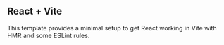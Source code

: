 ## React + Vite

This template provides a minimal setup to get React working in Vite with HMR and some ESLint rules.

